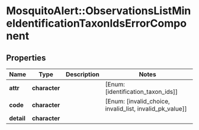 # MosquitoAlert::ObservationsListMineIdentificationTaxonIdsErrorComponent


## Properties
Name | Type | Description | Notes
------------ | ------------- | ------------- | -------------
**attr** | **character** |  | [Enum: [identification_taxon_ids]] 
**code** | **character** |  | [Enum: [invalid_choice, invalid_list, invalid_pk_value]] 
**detail** | **character** |  | 


